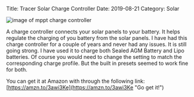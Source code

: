 Title: Tracer Solar Charge Controller
Date: 2019-08-21
Category: Solar

![image of mppt charge controller](https://api.pcloud.com/getpubthumb?code=XZDrm8XZNUmR9h3sxTkOn0IVkKNWoYW6QK9y&linkpassword=undefined&size=500x500&crop=0&type=auto)

A charge controller connects your solar panels to your battery.  It helps regulate the charging of you battery from the solar panels.  I have had this charge controller for a couple of years and never had any issues.  It is still going strong.  I have used it to charge both Sealed AGM Battery and Lipo batteries.  Of course you  would need to change the setting to match the corresponding charge profile.  But the built in presets seemed to work fine for both.

You can get it at Amazon with through the following link: [https://amzn.to/3awi3Ke](https://amzn.to/3awi3Ke "Go get it!")
